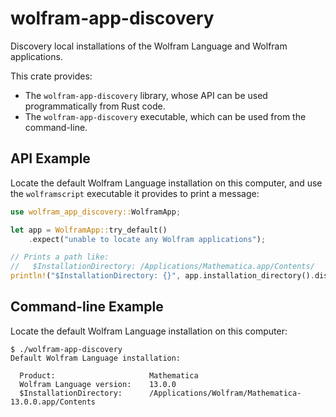 # wolfram-app-discovery

Discovery local installations of the Wolfram Language and Wolfram applications.

This crate provides:

* The `wolfram-app-discovery` library, whose API can be used programmatically from Rust code.
* The `wolfram-app-discovery` executable, which can be used from the command-line.

## API Example

Locate the default Wolfram Language installation on this computer, and use the
`wolframscript` executable it provides to print a message:

```rust
use wolfram_app_discovery::WolframApp;

let app = WolframApp::try_default()
    .expect("unable to locate any Wolfram applications");

// Prints a path like:
//   $InstallationDirectory: /Applications/Mathematica.app/Contents/
println!("$InstallationDirectory: {}", app.installation_directory().display());
```

## Command-line Example

Locate the default Wolfram Language installation on this computer:

```shell
$ ./wolfram-app-discovery
Default Wolfram Language installation:

  Product:                     Mathematica
  Wolfram Language version:    13.0.0
  $InstallationDirectory:      /Applications/Wolfram/Mathematica-13.0.0.app/Contents
```